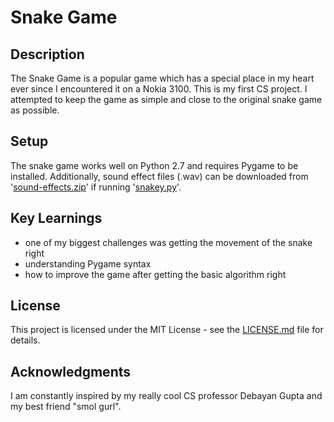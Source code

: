 # Snake Game

## Description
The Snake Game is a popular game which has a special place in my heart ever since I encountered it on a Nokia 3100. This is my first CS  project. I attempted to keep the game as simple and close to the original snake game as possible. 

## Setup
The snake game works well on Python 2.7 and requires Pygame to be installed. 
Additionally, sound effect files (.wav) can be downloaded from '[sound-effects.zip](sound-effects.zip)' if running '[snakey.py](snakey.py)'.

## Key Learnings
* one of my biggest challenges was getting the movement of the snake right
* understanding Pygame syntax
* how to improve the game after getting the basic algorithm right 

## License
This project is licensed under the MIT License - see the [LICENSE.md](LICENSE.md) file for details.

## Acknowledgments
I am constantly inspired by my really cool CS professor Debayan Gupta and my best friend "smol gurl". 
